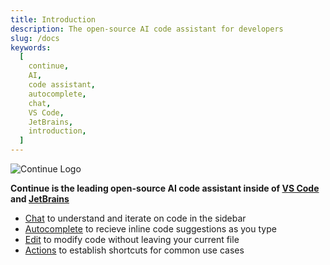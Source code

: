 ```yaml
---
title: Introduction
description: The open-source AI code assistant for developers
slug: /docs
keywords:
  [
    continue,
    AI,
    code assistant,
    autocomplete,
    chat,
    VS Code,
    JetBrains,
    introduction,
  ]
---
```


![Continue Logo](/img/intro.png)

**Continue is the leading open-source AI code assistant inside of [VS Code](https://marketplace.visualstudio.com/items?itemName=Continue.continue) and [JetBrains](https://plugins.jetbrains.com/plugin/22707-continue-extension)**

- [Chat](/chat/how-to-use-it.md) to understand and iterate on code in the sidebar
- [Autocomplete](/autocomplete/how-to-use-it.md) to recieve inline code suggestions as you type
- [Edit](/edit/how-to-use-it.md) to modify code without leaving your current file
- [Actions](/actions/how-to-use-it.md) to establish shortcuts for common use cases